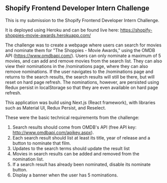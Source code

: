 ## Shopify Frontend Developer Intern Challenge

This is my submission to the Shopify Frontend Developer Intern Challenge. 

It is deployed using Heroku and can be found live here: https://shopify-shoppies-movie-awards.herokuapp.com/

The challenge was to create a webpage where users can search for movies and nominate them for "The Shoppies - Movie Awards," using the OMDB API (https://www.omdbapi.com/). Users can only nominate a maximum of 5 movies, and can add and remove movies from the search list. They can also view their nominations in the /nominations page, where they can also remove nominations. If the user navigates to the /nominations page and returns to the search results, the search results will still be there, but will reset on hard page refresh. The nominations, however, are persisted using Redux persist in localStorage so that they are even available on hard page refresh. 

This application was build using Next.js (React framework), with libraries such as Material UI, Redux Persist, and Reselect. 

These were the basic technical requirements from the challenge: 

1. Search results should come from OMDB's API (free API key: http://www.omdbapi.com/apikey.aspx).
2. Each search result should list at least its title, year of release and a button to nominate that film.
3. Updates to the search terms should update the result list
4. Movies in search results can be added and removed from the nomination list.
5. If a search result has already been nominated, disable its nominate button.
6. Display a banner when the user has 5 nominations.
